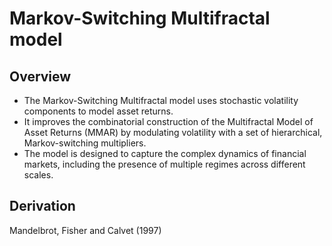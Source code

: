 # Markov-Switching Multifractal model

## Overview
- The Markov-Switching Multifractal model uses stochastic volatility components to model asset returns.
- It improves the combinatorial construction of the Multifractal Model of Asset Returns (MMAR) by modulating volatility with a set of hierarchical, Markov-switching multipliers.
- The model is designed to capture the complex dynamics of financial markets, including the presence of multiple regimes across different scales.

## Derivation
Mandelbrot, Fisher and Calvet (1997)
